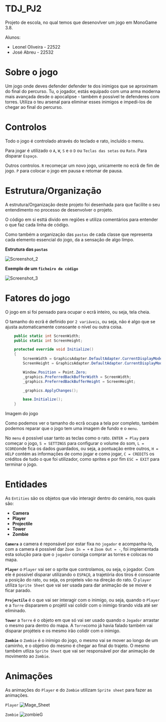 # TDJ_PJ2

Projeto de escola, no qual temos que desenovlver um jogo em MonoGame 3.8.

Alunos:
* Leonel Oliveira - 22522
* José Abreu - 22532


# Sobre o jogo

Um jogo onde deves defender defender te dos inimigos que se aproximam do final do percurso. Tu, o jogador, estás equipado com uma arma moderna mais avançada desde o apocalipse - também é possível te defenderes com torres. Utiliza o teu arsenal para eliminar esses inimigos e impedi-los de chegar ao final do percurso.

# Controlos

Todo o jogo é controlado através do teclado e rato, incluído o menu.

Para jogar é utilizado o `A`, `W`, `S` e o `D` ou `Teclas das setas` ou `Rato`. Para disparar `Espaço`.

Outros controlos. `R` recomeçar um novo jogo, unicamente no ecrã de fim de jogo. `P` para colocar o jogo em pausa e retomar de pausa.

# Estrutura/Organização

A estrutura/Organização deste projeto foi desenhada para que facilite o seu entendimento no processo de desenvolver o projeto.

O código em si esttá divido em regiões e utiliza comentários para entender o que faz cada linha de código.

Como também a organização das `pastas` de cada classe que representa cada elemento essencial do jogo, da a sensação de algo limpo.

<strong>Estrutura das `pastas`</strong>

![Screenshot_2](https://github.com/railks21/TDJ_PJ2/assets/75589500/ab45f177-c22f-424d-b4b1-85c801ce65eb)

<strong>Exemplo de um `ficheiro de código`</strong>

![Screenshot_3](https://github.com/railks21/TDJ_PJ2/assets/75589500/36ca21bb-7f15-40ff-bce9-1ad42c2bb3f7)

# Fatores do jogo

O jogo em si foi pensado para ocupar o ecrâ inteiro, ou seja, tela cheia.

O tamanho do ecrã é definido por `2 variáveis`, ou seja, não é algo que se ajusta automaticamente consoante o nível ou outra coisa.

```c#
    public static int ScreenWidth;
    public static int ScreenHeight;

    protected override void Initialize()
    {
        ScreenWidth = GraphicsAdapter.DefaultAdapter.CurrentDisplayMode.Width;
        ScreenHeight = GraphicsAdapter.DefaultAdapter.CurrentDisplayMode.Height;

        Window.Position = Point.Zero;
        _graphics.PreferredBackBufferWidth = ScreenWidth;
        _graphics.PreferredBackBufferHeight = ScreenHeight;

        _graphics.ApplyChanges();

        base.Initialize();
    }
```

Imagem do jogo

Como podemos ver o tamanho do ecrâ ocupa a tela por completo, também podemos reparar que o jogo tem uma imagem de fundo e o `menu`.

No `menu` é possível usar tanto as teclas como o rato. `ENTER = Play` para começar o jogo, `S = SETTINGS` para configurar o volume do som, `L = SCORE`onde fica os dados guardados, ou seja, a pontuação entre outros, `H = HELP` contém as informações de como jogar e como jogar, `C = CREDITS` os créditos de tudo o que foi utilizador, como sprites e por fim `ESC = EXIT` para terminar o jogo.  

# Entidades

As `Entities` são os objetos que vão interagir dentro do cenário, nos quais são:
<ul>
    <li><strong>Camera</strong></li>
    <li><strong>Player</strong></li>
    <li><strong>Projectile</strong></li>
    <li><strong>Tower</strong></li>
    <li><strong>Zombie</strong></li>
</ul>

<strong>`Camera`</strong> a camera é reponsável por estar fixa no `jogador` e acompanha-lo, com a camera é possível dar `Zoom In = +` e `Zoom Out = -`, foi implementada esta solução para que o `jogador` consiga comprar as torres e colocas no mapa.

<strong>`Player`</strong> o `Player` vai ser o sprite que controlamos, ou seja, o jogador. Com ele é possível disparar utilizando o `ESPAÇO`, a trajetória dos tiros é consoante a posição do rato, ou seja, os projeteis vão na direção do rato. O `player` utiliza `Sprite Sheet` que vai ser usada para dar animação de se mover e ficar parado.

<strong>`Projectile`</strong> é o que vai ser interagir com o inimigo, ou seja, quando o `Player` e a `Torre` dispararem o projétil vai colidir com o inimigo tirando vida até ser eliminado.

<strong>`Tower`</strong> a `Torre` é o objeto em que só vai ser usado quando o `Jogador` arrastar o mesmo para dentro do mapa. A `Torre`como já havia falado também vai disparar projéteis e os mesmo irão colidir com o inimigo.

<strong>`Zombie`</strong> o `Zombie` é o inimigo do jogo, o mesmo vai se mover ao longo de um caminho, e o objetivo do mesmo é chegar ao final do trajeto. O mesmo também utliza `Sprite Sheet` que vai ser responsável por dar animação de movimento ao `Zombie`.

# Animações

As animações do `Player` e do `Zombie` utilizam `Sprite sheet` para fazer as animações.

`Player`
![Mage_Sheet](https://github.com/railks21/TDJ_PJ2/assets/75589500/27aaa615-6000-4ddc-9cba-4af544173a62)

`Zombie`
![zombieG](https://github.com/railks21/TDJ_PJ2/assets/75589500/74c56418-94a4-4436-8a23-d6b46505b7bb)
